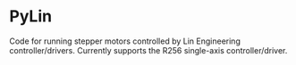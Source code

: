 # PyLin
Code for running stepper motors controlled by Lin Engineering controller/drivers. Currently supports the R256 single-axis controller/driver.
